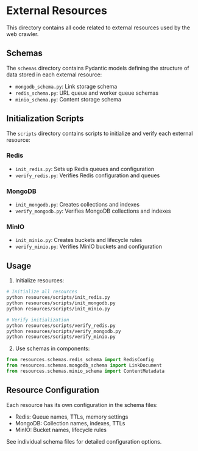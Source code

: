 # External Resources

This directory contains all code related to external resources used by the web crawler.

## Schemas

The `schemas` directory contains Pydantic models defining the structure of data stored in each external resource:
- `mongodb_schema.py`: Link storage schema
- `redis_schema.py`: URL queue and worker queue schemas
- `minio_schema.py`: Content storage schema

## Initialization Scripts

The `scripts` directory contains scripts to initialize and verify each external resource:

### Redis
- `init_redis.py`: Sets up Redis queues and configuration
- `verify_redis.py`: Verifies Redis configuration and queues

### MongoDB
- `init_mongodb.py`: Creates collections and indexes
- `verify_mongodb.py`: Verifies MongoDB collections and indexes

### MinIO
- `init_minio.py`: Creates buckets and lifecycle rules
- `verify_minio.py`: Verifies MinIO buckets and configuration

## Usage

1. Initialize resources:
```bash
# Initialize all resources
python resources/scripts/init_redis.py
python resources/scripts/init_mongodb.py
python resources/scripts/init_minio.py

# Verify initialization
python resources/scripts/verify_redis.py
python resources/scripts/verify_mongodb.py
python resources/scripts/verify_minio.py
```

2. Use schemas in components:
```python
from resources.schemas.redis_schema import RedisConfig
from resources.schemas.mongodb_schema import LinkDocument
from resources.schemas.minio_schema import ContentMetadata
```

## Resource Configuration

Each resource has its own configuration in the schema files:
- Redis: Queue names, TTLs, memory settings
- MongoDB: Collection names, indexes, TTLs
- MinIO: Bucket names, lifecycle rules

See individual schema files for detailed configuration options. 